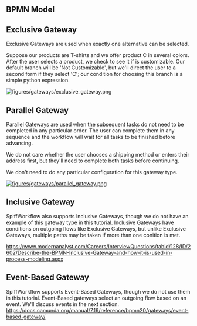 

## BPMN Model

## Exclusive Gateway

Exclusive Gateways are used when exactly one alternative can be selected.

Suppose our products are T-shirts and we offer product C in several colors. After the user selects a product, we check to see it if is customizable. Our default branch will be 'Not Customizable', but we'll direct the user to a second form if they select 'C'; our condition for choosing this branch is a simple python expression.

![figures/gateways/exclusive_gateway.png](https://github.com/sartography/SpiffWorkflow/raw/main/doc/bpmn/figures/gateways/exclusive_gateway.png)
## Parallel Gateway

Parallel Gateways are used when the subsequent tasks do not need to be completed in any particular order. The user can complete them in any sequence and the workflow will wait for all tasks to be finished before advancing.

We do not care whether the user chooses a shipping method or enters their address first, but they'll need to complete both tasks before continuing.

We don't need to do any particular configuration for this gateway type.

[![figures/gateways/parallel_gateway.png](https://github.com/sartography/SpiffWorkflow/raw/main/doc/bpmn/figures/gateways/parallel_gateway.png)](https://github.com/sartography/SpiffWorkflow/blob/main/doc/bpmn/figures/gateways/parallel_gateway.png)

## Inclusive Gateway

SpiffWorkflow also supports Inclusive Gateways, though we do not have an example of this gateway type in this tutorial. Inclusive Gateways have conditions on outgoing flows like Exclusive Gateways, but unlike Exclusive Gateways, multiple paths may be taken if more than one conition is met.

https://www.modernanalyst.com/Careers/InterviewQuestions/tabid/128/ID/2602/Describe-the-BPMN-Inclusive-Gateway-and-how-it-is-used-in-process-modeling.aspx


## Event-Based Gateway

SpiffWorkflow supports Event-Based Gateways, though we do not use them in this tutorial. Event-Based gateways select an outgoing flow based on an event. We'll discuss events in the next section.
https://docs.camunda.org/manual/7.19/reference/bpmn20/gateways/event-based-gateway/
